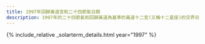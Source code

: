 ```yaml
---
title: 1997年回歸黃道宮和二十四節氣日期
description: 1997年的二十四節氣和回歸黃道為基準的黃道十二宮(又稱十二星座)的交界日期，常見於西洋占星術和星座運程
---
```

{% include_relative _solarterm_details.html year="1997" %}
